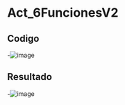 # Act_6FuncionesV2
## Codigo
-![image](https://github.com/user-attachments/assets/1a6b6288-c170-40a5-8292-b7775b659b80)
## Resultado
-![image](https://github.com/user-attachments/assets/d2053b45-ee90-405e-85ba-1625184737de)


